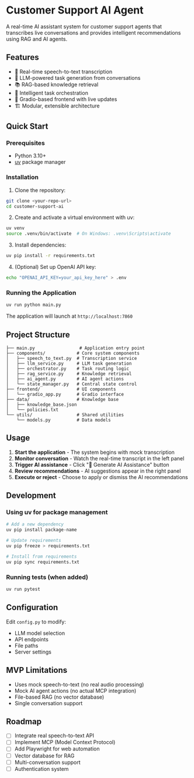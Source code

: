 # Customer Support AI Agent

A real-time AI assistant system for customer support agents that transcribes live conversations and provides intelligent recommendations using RAG and AI agents.

## Features

- 🎤 Real-time speech-to-text transcription
- 🤖 LLM-powered task generation from conversations
- 📚 RAG-based knowledge retrieval
- 🔄 Intelligent task orchestration
- 💬 Gradio-based frontend with live updates
- 🏗️ Modular, extensible architecture

## Quick Start

### Prerequisites

- Python 3.10+
- [uv](https://github.com/astral-sh/uv) package manager

### Installation

1. Clone the repository:
```bash
git clone <your-repo-url>
cd customer-support-ai
```

2. Create and activate a virtual environment with uv:
```bash
uv venv
source .venv/bin/activate  # On Windows: .venv\Scripts\activate
```

3. Install dependencies:
```bash
uv pip install -r requirements.txt
```

4. (Optional) Set up OpenAI API key:
```bash
echo "OPENAI_API_KEY=your_api_key_here" > .env
```

### Running the Application

```bash
uv run python main.py
```

The application will launch at `http://localhost:7860`

## Project Structure

```
├── main.py                 # Application entry point
├── components/            # Core system components
│   ├── speech_to_text.py  # Transcription service
│   ├── llm_service.py     # LLM task generation
│   ├── orchestrator.py    # Task routing logic
│   ├── rag_service.py     # Knowledge retrieval
│   ├── ai_agent.py        # AI agent actions
│   └── state_manager.py   # Central state control
├── frontend/              # UI components
│   └── gradio_app.py      # Gradio interface
├── data/                  # Knowledge base
│   ├── knowledge_base.json
│   └── policies.txt
└── utils/                 # Shared utilities
    └── models.py          # Data models
```

## Usage

1. **Start the application** - The system begins with mock transcription
2. **Monitor conversation** - Watch the real-time transcript in the left panel
3. **Trigger AI assistance** - Click "🤖 Generate AI Assistance" button
4. **Review recommendations** - AI suggestions appear in the right panel
5. **Execute or reject** - Choose to apply or dismiss the AI recommendations

## Development

### Using uv for package management

```bash
# Add a new dependency
uv pip install package-name

# Update requirements
uv pip freeze > requirements.txt

# Install from requirements
uv pip sync requirements.txt
```

### Running tests (when added)
```bash
uv run pytest
```

## Configuration

Edit `config.py` to modify:
- LLM model selection
- API endpoints
- File paths
- Server settings

## MVP Limitations

- Uses mock speech-to-text (no real audio processing)
- Mock AI agent actions (no actual MCP integration)
- File-based RAG (no vector database)
- Single conversation support

## Roadmap

- [ ] Integrate real speech-to-text API
- [ ] Implement MCP (Model Context Protocol)
- [ ] Add Playwright for web automation
- [ ] Vector database for RAG
- [ ] Multi-conversation support
- [ ] Authentication system
